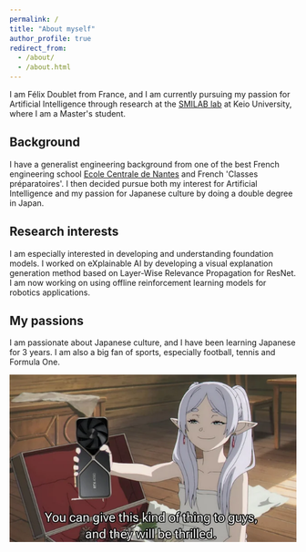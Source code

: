 ```yaml
---
permalink: /
title: "About myself"
author_profile: true
redirect_from:
  - /about/
  - /about.html
---
```


I am Félix Doublet from France, and I am currently pursuing my passion for Artificial Intelligence through research at the [SMILAB lab](https://smilab.org/en/) at Keio University, where I am a Master's student.

## Background

I have a generalist engineering background from one of the best French engineering school [Ecole Centrale de Nantes](https://www.ec-nantes.fr/) and French 'Classes préparatoires'. I then decided pursue both my interest for Artificial Intelligence and my passion for Japanese culture by doing a double degree in Japan.

## Research interests

I am especially interested in developing and understanding foundation models. I worked on eXplainable AI by developing a visual explanation generation method based on Layer-Wise Relevance Propagation for ResNet. I am now working on using offline reinforcement learning models for robotics applications.

## My passions

I am passionate about Japanese culture, and I have been learning Japanese for 3 years. I am also a big fan of sports, especially football, tennis and Formula One.

<p><img src="https://github.com/FelixDou/FelixDou.github.io/raw/6381d981056f497581b667d0975b032e3dcab791/images/this-is-what-guys-want-right-sousou-no-frieren-v0-qft9c2pbwj2c1.jpg" alt="frieren" style="max-width: 100%; height: auto;"></p>
